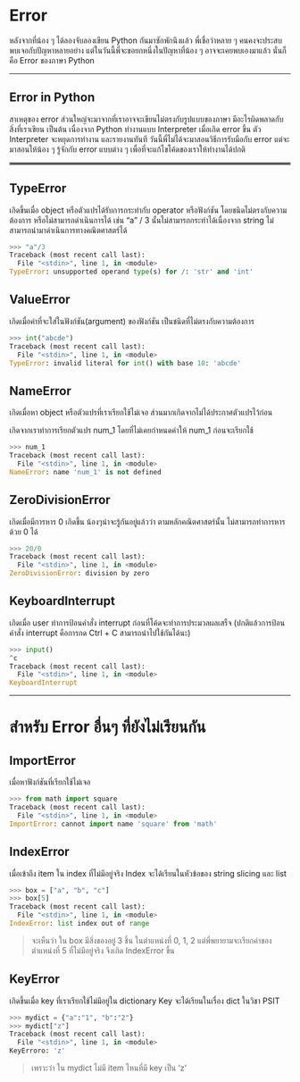 # Error

หลังจากที่น้อง ๆ ได้ลองจับลองเขียน Python กันมาซักพักนึงแล้ว พี่เชื่อว่าหลาย ๆ คนคงจะประสบพบเจอกับปัญหาหลายอย่าง แต่ในวันนี้พี่จะขอยกหนึ่งในปัญหาที่น้อง ๆ อาจจะเคยพบเองมาแล้ว นั่นก็คือ Error ของภาษา Python

---

## Error in Python

สาเหตุของ error ส่วนใหญ่จะมาจากที่เราอาจจะเขียนไม่ตรงกับรูปแบบของภาษา มีอะไรผิดพลาดกับสิ่งที่เราเขียน เป็นต้น เนื่องจาก Python ทำงานแบบ Interpreter เมื่อเกิด error ขึ้น ตัว Interpreter จะหยุดการทำงาน และรายงานทันที วันนี้พี่ไม่ได้จะมาสอนวิธีการรับมือกับ error แต่จะมาสอนให้น้อง ๆ รู้จักกับ error แบบต่าง ๆ เพื่อที่จะแก้ไขโค้ดของเราให้ทำงานได้ปกติ

<hr style="border:2px solid gray"> </hr>

## TypeError

เกิดขึ้นเมื่อ object หรือตัวแปรได้รับการกระทำกับ operator หรือฟังก์ชัน โดยชนิดไม่ตรงกับความต้องการ หรือไม่สามารถดำเนินการได้ เช่น “a” / 3 นั้นไม่สามารถกระทำได้เนื่องจาก string ไม่สามารถนำมาดำเนินการทางคณิตศาสตร์ได้

```python
>>> "a"/3
Traceback (most recent call last):
  File "<stdin>", line 1, in <module>
TypeError: unsupported operand type(s) for /: 'str' and 'int'
```

## ValueError

เกิดเมื่อค่าที่จะใส่ในฟังก์ชัน(argument) ของฟังก์ชัน เป็นชนิดที่ไม่ตรงกับความต้องการ

```python
>>> int("abcde")
Traceback (most recent call last):
  File "<stdin>", line 1, in <module>
TypeError: invalid literal for int() with base 10: 'abcde'
```

## NameError
เกิดเมื่อหา object หรือตัวแปรที่เราเรียกใช้ไม่เจอ ส่วนมากเกิดจากไม่ได้ประกาศตัวแปรไว้ก่อน

เกิดจากเราทำการเรียกตัวแปร num_1 โดยที่ไม่เคยกำหนดค่าให้ num_1 ก่อนจะเรียกใช้

```python
>>> num_1
Traceback (most recent call last):
  File "<stdin>", line 1, in <module>
NameError: name 'num_1' is not defined
```

## ZeroDivisionError
เกิดเมื่อมีการหาร 0 เกิดขึ้น น้องๆน่าจะรู้กันอยู่แล้วว่า ตามหลักคณิตศาสตร์นั้น ไม่สามารถทำการหารด้วย 0 ได้

```python
>>> 20/0
Traceback (most recent call last):
  File "<stdin>", line 1, in <module>
ZeroDivisionError: division by zero
```

## KeyboardInterrupt
เกิดเมื่อ user ทำการป้อนคำสั่ง interrupt ก่อนที่โค้ดจะทำการประมวลผลเสร็จ (ปกติแล้วการป้อนคำสั่ง interrupt คือการกด Ctrl + C สามารถนำไปใช้กันได้นะ)

```python
>>> input()
^c
Traceback (most recent call last):
  File "<stdin>", line 1, in <module>
KeyboardInterrupt
```

---

# สำหรับ Error อื่นๆ ที่ยังไม่เรียนกัน

## ImportError
เมื่อหาฟังก์ชันที่เรียกใช้ไม่เจอ

```python
>>> from math import square
Traceback (most recent call last):
  File "<stdin>", line 1, in <module>
ImportError: cannot import name 'square' from 'math'
```

## IndexError
เมื่อเข้าถึง item ใน index ที่ไม่มีอยู่จริง
Index จะได้เรียนในหัวข้อของ string slicing และ list

```python
>>> box = ["a", "b", "c"]
>>> box[5]
Traceback (most recent call last):
  File "<stdin>", line 1, in <module>
IndexError: list index out of range
```


> จะเห็นว่า ใน box มีสิ่งของอยู่ 3 ชิ้น ในตำแหน่งที่ 0, 1, 2 แต่พี่พยายามจะเรียกค่าของตำแหน่งที่ 5 ที่ไม่มีอยู่จริง จึงเกิด IndexError ขึ้น

## KeyError
เกิดขึ้นเมื่อ key ที่เราเรียกใช้ไม่มีอยู่ใน dictionary Key จะได้เรียนในเรื่อง dict ในวิชา PSIT

```python
>>> mydict = {"a":"1", "b":"2"}
>>> mydict["z"]
Traceback (most recent call last):
  File "<stdin>", line 1, in <module>
KeyErroro: 'z'
```

> เพราะว่า ใน mydict ไม่มี item ไหนที่มี key เป็น ‘z’


